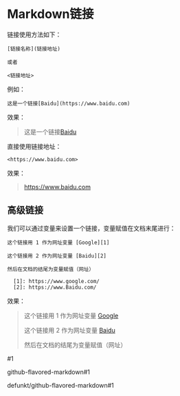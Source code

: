 # Markdown链接

链接使用方法如下：

```
[链接名称](链接地址)

或者

<链接地址>
```

例如：

    这是一个链接[Baidu](https://www.baidu.com)

效果：

> 这是一个链接[Baidu](https://www.baidu.com)

直接使用链接地址：

    <https://www.baidu.com>

效果：

> <https://www.baidu.com>

## 高级链接

我们可以通过变量来设置一个链接，变量赋值在文档末尾进行：

```
这个链接用 1 作为网址变量 [Google][1]

这个链接用 2 作为网址变量 [Baidu][2]

然后在文档的结尾为变量赋值（网址）

  [1]: https://www.google.com/
  [2]: https://www.Baidu.com/
```

效果：
> 这个链接用 1 作为网址变量 [Google][1]
> 
> 这个链接用 2 作为网址变量 [Baidu][2]
> 
> 然后在文档的结尾为变量赋值（网址）
> 
>   [1]: https://www.google.com/
>   [2]: https://www.Baidu.com/

#1

github-flavored-markdown#1

defunkt/github-flavored-markdown#1
